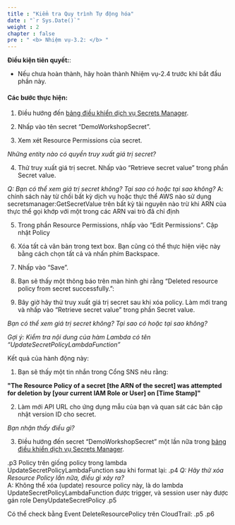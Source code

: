 ```yaml
---
title : "Kiểm tra Quy trình Tự động hóa"
date : "`r Sys.Date()`"
weight : 2
chapter : false
pre : " <b> Nhiệm vụ-3.2: </b> "
---
```


**Điều kiện tiên quyết:**:

- Nếu chưa hoàn thành, hãy hoàn thành Nhiệm vụ-2.4 trước khi bắt đầu phần này.

#### Các bước thực hiện:

1. Điều hướng đến [bảng điều khiển dịch vụ Secrets Manager](https://console.aws.amazon.com/secretsmanager).


2. Nhấp vào tên secret “DemoWorkshopSecret”.



3. Xem xét Resource Permissions của secret.


*Những entity nào có quyền truy xuất giá trị secret?*


4. Thử truy xuất giá trị secret.  Nhấp vào “Retrieve secret value” trong phần Secret value.


*Q: Bạn có thể xem giá trị secret không? Tại sao có hoặc tại sao không?*
A: chính sách này từ chối bất kỳ dịch vụ hoặc thực thể AWS nào sử dụng secretsmanager:GetSecretValue trên bất kỳ tài nguyên nào trừ khi ARN của thực thể gọi khớp với một trong các ARN vai trò đã chỉ định

5. Trong phần Resource Permissions, nhấp vào “Edit Permissions”. Cập nhật Policy


6. Xóa tất cả văn bản trong text box. Bạn cũng có thể thực hiện việc này bằng cách chọn tất cả và nhấn phím Backspace.



7. Nhấp vào “Save”.



8. Bạn sẽ thấy một thông báo trên màn hình ghi rằng “Deleted resource policy from secret successfully.”:



9. Bây giờ hãy thử truy xuất giá trị secret sau khi xóa policy. Làm mới trang và nhấp vào “Retrieve secret value” trong phần Secret value.

*Bạn có thể xem giá trị secret không? Tại sao có hoặc tại sao không?*

*Gợi ý: Kiểm tra nội dung của hàm Lambda có tên “UpdateSecretPolicyLambdaFunction”*

Kết quả của hành động này:

1. Bạn sẽ thấy một tin nhắn trong Cổng SNS nêu rằng:

**"The Resource Policy of a secret [the ARN of the secret] was attempted for deletion by [your current IAM Role or User] on [Time Stamp]"**


2. Làm mới API URL cho ứng dụng mẫu của bạn và quan sát các bản cập nhật version ID cho secret.

*Bạn nhận thấy điều gì?*


3. Điều hướng đến secret “DemoWorkshopSecret” một lần nữa trong [bảng điều khiển dịch vụ Secrets Manager](https://console.aws.amazon.com/secretsmanager). 

.p3
Policy trên giống policy trong lambda UpdateSecretPolicyLambdaFunction sau khi format lại:
.p4
*Q: Hãy thử xóa Resource Policy lần nữa, điều gì xảy ra?*\
A: Không thể xóa (update) resource policy này, là do lambda UpdateSecretPolicyLambdaFunction được trigger, và session user này được gán role DenyUpdateSecretPolicy
.p5

Có thể check bằng Event DeleteResourcePolicy trên CloudTrail:
.p5
.p6